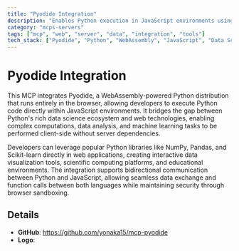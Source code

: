 ```yaml
---
title: "Pyodide Integration"
description: "Enables Python execution in JavaScript environments using Pyodide, bringing Python's data science ecosystem to web applications."
category: "mcps-servers"
tags: ["mcp", "web", "server", "data", "integration", "tools"]
tech_stack: ["Pyodide", "Python", "WebAssembly", "JavaScript", "Data Science"]
---
```


# Pyodide Integration

This MCP integrates Pyodide, a WebAssembly-powered Python distribution that runs entirely in the browser, allowing developers to execute Python code directly within JavaScript environments. It bridges the gap between Python's rich data science ecosystem and web technologies, enabling complex computations, data analysis, and machine learning tasks to be performed client-side without server dependencies.

Developers can leverage popular Python libraries like NumPy, Pandas, and Scikit-learn directly in web applications, creating interactive data visualization tools, scientific computing platforms, and educational environments. The integration supports bidirectional communication between Python and JavaScript, allowing seamless data exchange and function calls between both languages while maintaining security through browser sandboxing.

## Details

- **GitHub**: https://github.com/yonaka15/mcp-pyodide
- **Logo**: 
